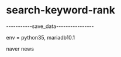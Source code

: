 # search-keyword-rank

-----------save_data----------------

env = python35, mariadb10.1

naver news

